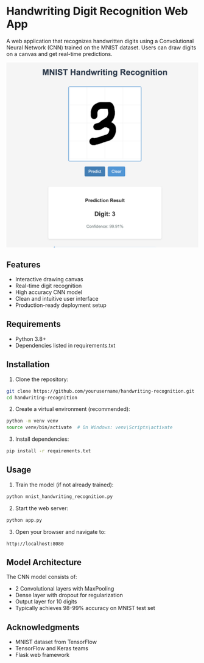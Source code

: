 # Handwriting Digit Recognition Web App

A web application that recognizes handwritten digits using a Convolutional Neural Network (CNN) trained on the MNIST dataset. Users can draw digits on a canvas and get real-time predictions.

![Demo of the Handwriting Recognition App](demo.png)

## Features

- Interactive drawing canvas
- Real-time digit recognition
- High accuracy CNN model
- Clean and intuitive user interface
- Production-ready deployment setup

## Requirements

- Python 3.8+
- Dependencies listed in requirements.txt

## Installation

1. Clone the repository:

```bash
git clone https://github.com/yourusername/handwriting-recognition.git
cd handwriting-recognition
```

2. Create a virtual environment (recommended):

```bash
python -m venv venv
source venv/bin/activate  # On Windows: venv\Scripts\activate
```

3. Install dependencies:

```bash
pip install -r requirements.txt
```

## Usage

1. Train the model (if not already trained):

```bash
python mnist_handwriting_recognition.py
```

2. Start the web server:

```bash
python app.py
```

3. Open your browser and navigate to:

```
http://localhost:8080
```

## Model Architecture

The CNN model consists of:

- 2 Convolutional layers with MaxPooling
- Dense layer with dropout for regularization
- Output layer for 10 digits
- Typically achieves 98-99% accuracy on MNIST test set

## Acknowledgments

- MNIST dataset from TensorFlow
- TensorFlow and Keras teams
- Flask web framework
